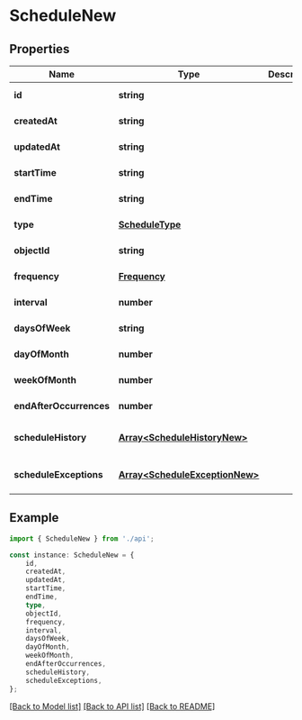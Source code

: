 # ScheduleNew


## Properties

Name | Type | Description | Notes
------------ | ------------- | ------------- | -------------
**id** | **string** |  | [default to undefined]
**createdAt** | **string** |  | [default to undefined]
**updatedAt** | **string** |  | [default to undefined]
**startTime** | **string** |  | [default to undefined]
**endTime** | **string** |  | [default to undefined]
**type** | [**ScheduleType**](ScheduleType.md) |  | [default to undefined]
**objectId** | **string** |  | [default to undefined]
**frequency** | [**Frequency**](Frequency.md) |  | [default to undefined]
**interval** | **number** |  | [default to undefined]
**daysOfWeek** | **string** |  | [default to undefined]
**dayOfMonth** | **number** |  | [default to undefined]
**weekOfMonth** | **number** |  | [default to undefined]
**endAfterOccurrences** | **number** |  | [default to undefined]
**scheduleHistory** | [**Array&lt;ScheduleHistoryNew&gt;**](ScheduleHistoryNew.md) |  | [optional] [default to undefined]
**scheduleExceptions** | [**Array&lt;ScheduleExceptionNew&gt;**](ScheduleExceptionNew.md) |  | [optional] [default to undefined]

## Example

```typescript
import { ScheduleNew } from './api';

const instance: ScheduleNew = {
    id,
    createdAt,
    updatedAt,
    startTime,
    endTime,
    type,
    objectId,
    frequency,
    interval,
    daysOfWeek,
    dayOfMonth,
    weekOfMonth,
    endAfterOccurrences,
    scheduleHistory,
    scheduleExceptions,
};
```

[[Back to Model list]](../README.md#documentation-for-models) [[Back to API list]](../README.md#documentation-for-api-endpoints) [[Back to README]](../README.md)
